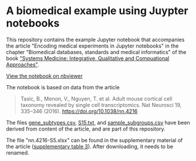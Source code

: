 # A biomedical example using Juypter notebooks

This repository contains the example Jupyter notebook that accompanies  the article "Encoding medical experiments in Jupyter notebooks" in the chapter "Biomedical databases, standards and medical informatics" of the book ["Systems Medicine: Integrative, Qualitative and
Compuational Approaches"](https://www.elsevier.com/books/systems-medicine/wolkenhauer/978-0-12-816077-0).

[View the notebook on nbviewer](https://nbviewer.jupyter.org/github/stefan-m-lenz/SysMed-Jupyter-Example/blob/master/scRNA-example.ipynb)

The notebook is based on data from the article 

> Tasic, B., Menon, V., Nguyen, T. et al. Adult mouse cortical cell taxonomy revealed by single cell transcriptomics. Nat Neurosci 19, 335–346 (2016). https://doi.org/10.1038/nn.4216

The files [gene_subtypes.csv](gene_subtypes.csv), [S15.txt](S15.txt), and [sample_subgroups.csv](sample_subgroups.csv) have been derived from content of the article, and are part of this repository.

The file "nn.4216-S5.xlsx" can be found in the supplementary material of the article ([supplementary table 3](https://static-content.springer.com/esm/art%3A10.1038%2Fnn.4216/MediaObjects/41593_2016_BFnn4216_MOESM71_ESM.xlsx)). After downloading, it needs to be renamed.